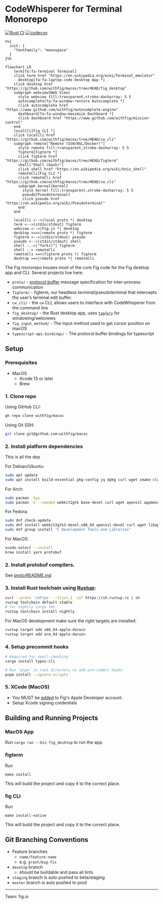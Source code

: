 # CodeWhisperer for Terminal Monorepo

[![Rust CI](https://github.com/withfig/macos/actions/workflows/rust-ci.yaml/badge.svg?branch=develop)](https://github.com/withfig/macos/actions/workflows/rust-ci.yaml)
[![codecov](https://codecov.io/gh/withfig/macos/branch/develop/graph/badge.svg?token=EFRYMRH32O)](https://codecov.io/gh/withfig/macos)

```mermaid
%%{
  init: {
    "fontFamily": "monospace"
  }
}%%

flowchart LR
    term[fa:fa-terminal Terminal]
    click term href "https://en.wikipedia.org/wiki/Terminal_emulator"
      desktop[fa:fa-laptop-code Desktop App *]
    click desktop href "https://github.com/withfig/macos/tree/HEAD/fig_desktop"
    subgraph webview[Web View]
      style webview fill:transparent,stroke-dasharray: 5 5
      autocomplete[fa:fa-window-restore Autocomplete *]
      click autocomplete href "https://www.github.com/withfig/autocomplete-engine"
      dashboard[fa:fa-window-maximize Dashboard *]
      click dashboard href "https://www.github.com/withfig/mission-control"
    end
    localCli[Fig CLI *]
    click localCli href "https://github.com/withfig/macos/tree/HEAD/cw_cli"
    subgraph remote["Remote (SSH/WSL/Docker)"]
      style remote fill:transparent,stroke-dasharray: 5 5
      figterm[Figterm *]
      click figterm href "https://github.com/withfig/macos/tree/HEAD/figterm"
      shell["Shell (bash)"]
      click shell href "https://en.wikipedia.org/wiki/Unix_shell"
      remoteCli[Fig CLI *]
      click remoteCli href "https://github.com/withfig/macos/tree/HEAD/cw_cli"
      subgraph kernel[Kernel]
        style kernel fill:transparent,stroke-dasharray: 5 5
        pseudo[Pseudoterminal]
        click pseudo href "https://en.wikipedia.org/wiki/Pseudoterminal"
      end
    end

    localCli <-->|local proto *| desktop
    term <-->|stdin/stdout| figterm
    webview <-->|Fig.js *| desktop
    desktop <==>|remote proto *| figterm
    figterm <-->|stdin/stdout| pseudo
    pseudo <-->|stdin/stdout| shell
    shell -.->|"fork()"| figterm
    shell --> remoteCli
    remoteCli ==>|figterm proto *| figterm
    desktop ===|remote proto *| remoteCli
```

The Fig monorepo houses most of the core Fig code for the Fig desktop app and
CLI. Several projects live here:

- `proto/` - [protocol buffer](https://developers.google.com/protocol-buffers/)
  message specification for inter-process communication
- `figterm/` - figterm, our headless terminal/pseudoterminal that intercepts the
  user’s terminal edit buffer.
- `cw_cli/` - the `cw` CLI, allows users to interface with CodeWhisperer from
  the command line
- `fig_desktop/` - the Rust desktop app, uses
  [`tao`](https://docs.rs/tao/latest/tao/)/[`wry`](https://docs.rs/wry/latest/wry/)
  for windowing/webviews
- `fig_input_method/` - The input method used to get cursor position on macOS
- `typescript-api-bindings/` - The protocol buffer bindings for typescript

## Setup

### Prerequisites

- MacOS
  - Xcode 13 or later
  - Brew

### 1. Clone repo

Using GitHub CLI:

```bash
gh repo clone withfig/macos
```

Using Git SSH:

```bash
git clone git@github.com:withfig/macos
```

### 2. Install platform dependencies

This is all the dep

For Debian/Ubuntu:

```bash
sudo apt update
sudo apt install build-essential pkg-config jq dpkg curl wget cmake clang libssl-dev libgtk-3-dev libayatana-appindicator3-dev librsvg2-dev libdbus-1-dev libwebkit2gtk-4.1-dev libjavascriptcoregtk-4.1-dev valac libibus-1.0-dev libglib2.0-dev sqlite3
```

For Arch:

```bash
sudo pacman -Syu
sudo pacman -S --needed webkit2gtk base-devel curl wget openssl appmenu-gtk-module gtk3 libappindicator-gtk3 librsvg libvips cmake jq pkgconf
```

For Fedora:

```bash
sudo dnf check-update
sudo dnf install webkit2gtk3-devel.x86_64 openssl-devel curl wget libappindicator-gtk3 librsvg2-devel jq
sudo dnf group install "C Development Tools and Libraries"
```

For MacOS:

```bash
xcode-select --install
brew install yarn protobuf
```

### 2. Install protobuf compilers.

See
[proto/README.md](https://github.com/withfig/macos/blob/develop/proto/README.md)

### 3. Install Rust toolchain using [Rustup](https://rustup.rs):

```bash
curl --proto '=https' --tlsv1.2 -sSf https://sh.rustup.rs | sh
rustup toolchain default stable
# for nightly cargo fmt
rustup toolchain install nightly
```

For MacOS development make sure the right targets are installed:

```bash
rustup target add x86_64-apple-darwin
rustup target add arm_64-apple-darwin
```

### 4. Setup precommit hooks

```bash
# Required for spell-checking
cargo install typos-cli

# Run `pnpm` in root directory to add pre-commit hooks
pnpm install --ignore-scripts
```

### 5. XCode (MacOS)

- You MUST be [added](https://appstoreconnect.apple.com/access/users) to Fig's
  Apple Developer account.
- Setup Xcode signing credentials

## Building and Running Projects

### MacOS App

Run `cargo run --bin fig_desktop` to run the app.

### figterm

Run

```
make install
```

This will build the project and copy it to the correct place.

### fig CLI

Run

```
make install-native
```

This will build the project and copy it to the correct place.

## Git Branching Conventions

- Feature branches
  - `name/feature-name`
  - e.g. `grant/bug-fix`
- `develop` branch
  - should be buildable and pass all lints
- `staging` branch is auto pushed to beta/staging
- `master` branch is auto pushed to prod

---

Team: fig.io
